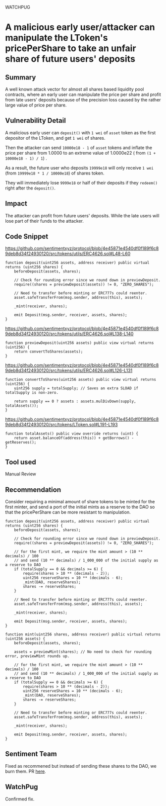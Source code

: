 WATCHPUG
# A malicious early user/attacker can manipulate the LToken's pricePerShare to take an unfair share of future users' deposits

## Summary

A well known attack vector for almost all shares based liquidity pool contracts, where an early user can manipulate the price per share and profit from late users' deposits because of the precision loss caused by the rather large value of price per share.

## Vulnerability Detail

A malicious early user can `deposit()` with `1 wei` of `asset` token as the first depositor of the LToken, and get `1 wei` of shares.

Then the attacker can send `10000e18 - 1` of `asset` tokens and inflate the price per share from 1.0000 to an extreme value of 1.0000e22 ( from `(1 + 10000e18 - 1) / 1`) .

As a result, the future user who deposits `19999e18` will only receive `1 wei` (from `19999e18 * 1 / 10000e18`) of shares token.

They will immediately lose `9999e18` or half of their deposits if they `redeem()` right after the `deposit()`.

## Impact

The attacker can profit from future users' deposits. While the late users will lose part of their funds to the attacker.

## Code Snippet

https://github.com/sentimentxyz/protocol/blob/4e45871e4540df0f189f6c89deb8d34f24930120/src/tokens/utils/ERC4626.sol#L48-L60

```solidity
function deposit(uint256 assets, address receiver) public virtual returns (uint256 shares) {
    beforeDeposit(assets, shares);

    // Check for rounding error since we round down in previewDeposit.
    require((shares = previewDeposit(assets)) != 0, "ZERO_SHARES");

    // Need to transfer before minting or ERC777s could reenter.
    asset.safeTransferFrom(msg.sender, address(this), assets);

    _mint(receiver, shares);

    emit Deposit(msg.sender, receiver, assets, shares);
}
```

https://github.com/sentimentxyz/protocol/blob/4e45871e4540df0f189f6c89deb8d34f24930120/src/tokens/utils/ERC4626.sol#L138-L140

```solidity
function previewDeposit(uint256 assets) public view virtual returns (uint256) {
    return convertToShares(assets);
}
```

https://github.com/sentimentxyz/protocol/blob/4e45871e4540df0f189f6c89deb8d34f24930120/src/tokens/utils/ERC4626.sol#L126-L131

```solidity
function convertToShares(uint256 assets) public view virtual returns (uint256) {
    uint256 supply = totalSupply; // Saves an extra SLOAD if totalSupply is non-zero.

    return supply == 0 ? assets : assets.mulDivDown(supply, totalAssets());
}
```

https://github.com/sentimentxyz/protocol/blob/4e45871e4540df0f189f6c89deb8d34f24930120/src/tokens/LToken.sol#L191-L193

```solidity
function totalAssets() public view override returns (uint) {
    return asset.balanceOf(address(this)) + getBorrows() - getReserves();
}
```

## Tool used

Manual Review

## Recommendation

Consider requiring a minimal amount of share tokens to be minted for the first minter, and send a port of the initial mints as a reserve to the DAO so that the pricePerShare can be more resistant to manipulation.

```solidity
function deposit(uint256 assets, address receiver) public virtual returns (uint256 shares) {
    beforeDeposit(assets, shares);

    // Check for rounding error since we round down in previewDeposit.
    require((shares = previewDeposit(assets)) != 0, "ZERO_SHARES");

    // for the first mint, we require the mint amount > (10 ** decimals) / 100
    // and send (10 ** decimals) / 1_000_000 of the initial supply as a reserve to DAO
    if (totalSupply == 0 && decimals >= 6) {
        require(shares > 10 ** (decimals - 2));
        uint256 reserveShares = 10 ** (decimals - 6);
        _mint(DAO, reserveShares);
        shares -= reserveShares;
    }

    // Need to transfer before minting or ERC777s could reenter.
    asset.safeTransferFrom(msg.sender, address(this), assets);

    _mint(receiver, shares);

    emit Deposit(msg.sender, receiver, assets, shares);
}

function mint(uint256 shares, address receiver) public virtual returns (uint256 assets) {
    beforeDeposit(assets, shares);

    assets = previewMint(shares); // No need to check for rounding error, previewMint rounds up.

    // for the first mint, we require the mint amount > (10 ** decimals) / 100
    // and send (10 ** decimals) / 1_000_000 of the initial supply as a reserve to DAO
    if (totalSupply == 0 && decimals >= 6) {
        require(shares > 10 ** (decimals - 2));
        uint256 reserveShares = 10 ** (decimals - 6);
        _mint(DAO, reserveShares);
        shares -= reserveShares;
    }

    // Need to transfer before minting or ERC777s could reenter.
    asset.safeTransferFrom(msg.sender, address(this), assets);

    _mint(receiver, shares);

    emit Deposit(msg.sender, receiver, assets, shares);
}
```
## Sentiment Team
Fixed as recommened but instead of sending these shares to the DAO, we burn them. PR [here](https://github.com/sentimentxyz/protocol/pull/232).

## WatchPug
Confirmed fix. 
